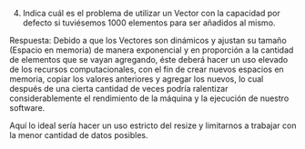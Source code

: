 

4. Indica cuál es el problema de utilizar un Vector con la capacidad por defecto si tuviésemos 1000
elementos para ser añadidos al mismo.

Respuesta: Debido a que los Vectores son dinámicos y ajustan su tamaño (Espacio en memoria) de manera
exponencial y en proporción a la cantidad de elementos que se vayan agregando, éste deberá hacer un
uso elevado de los recursos computacionales, con el fin de crear nuevos espacios en memoria, copiar los valores anteriores y agregar los nuevos,
lo cual después de una cierta cantidad de veces podría ralentizar considerablemente el rendimiento de la máquina
y la ejecución de nuestro software.

Aquí lo ideal sería hacer un uso estricto del resize y limitarnos
a trabajar con la menor cantidad de datos posibles.
